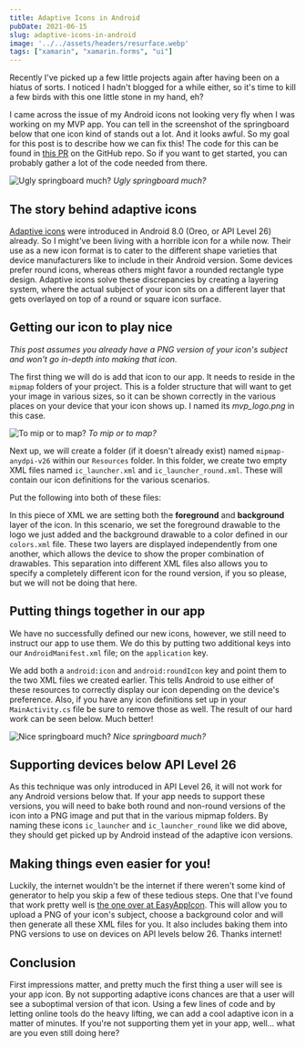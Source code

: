 ```yaml
---
title: Adaptive Icons in Android
pubDate: 2021-06-15
slug: adaptive-icons-in-android
image: '../../assets/headers/resurface.webp'
tags: ["xamarin", "xamarin.forms", "ui"]
---
```

Recently I've picked up a few little projects again after having been on a hiatus of sorts. I noticed I hadn't blogged for a while either, so it's time to kill a few birds with this one little stone in my hand, eh? 

I came across the issue of my Android icons not looking very fly when I was working on my MVP app. You can tell in the screenshot of the springboard below that one icon kind of stands out a lot. And it looks awful. So my goal for this post is to describe how we can fix this! The code for this can be found in [this PR](https://github.com/sthewissen/MVP/pull/98) on the GitHub repo. So if you want to get started, you can probably gather a lot of the code needed from there.

![Ugly springboard much?](/images/posts/uglyicons.jpg)
*Ugly springboard much?*

## The story behind adaptive icons

[Adaptive icons](https://developer.android.com/guide/practices/ui_guidelines/icon_design_adaptive) were introduced in Android 8.0 (Oreo, or API Level 26) already. So I might've been living with a horrible icon for a while now. Their use as a new icon format is to cater to the different shape varieties that device manufacturers like to include in their Android version. Some devices prefer round icons, whereas others might favor a rounded rectangle type design. Adaptive icons solve these discrepancies by creating a layering system, where the actual subject of your icon sits on a different layer that gets overlayed on top of a round or square icon surface.

## Getting our icon to play nice

*This post assumes you already have a PNG version of your icon's subject and won't go in-depth into making that icon.*

The first thing we will do is add that icon to our app. It needs to reside in the `mipmap` folders of your project. This is a folder structure that will want to get your image in various sizes, so it can be shown correctly in the various places on your device that your icon shows up. I named its *mvp_logo.png* in this case.

![To mip or to map?](/images/posts/mipmap.jpg)
*To mip or to map?*

Next up, we will create a folder (if it doesn't already exist) named `mipmap-anydpi-v26` within our `Resources` folder. In this folder, we create two empty XML files named `ic_launcher.xml` and `ic_launcher_round.xml`. These will contain our icon definitions for the various scenarios.

Put the following into both of these files:

<script src="https://gist.github.com/sthewissen/c1825ec497b91b797e49764a199981f3.js"></script>

In this piece of XML we are setting both the **foreground** and **background** layer of the icon. In this scenario, we set the foreground drawable to the logo we just added and the background drawable to a color defined in our `colors.xml` file. These two layers are displayed independently from one another, which allows the device to show the proper combination of drawables. This separation into different XML files also allows you to specify a completely different icon for the round version, if you so please, but we will not be doing that here.

## Putting things together in our app

We have no successfully defined our new icons, however, we still need to instruct our app to use them. We do this by putting two additional keys into our `AndroidManifest.xml` file; on the `application` key.

<script src="https://gist.github.com/sthewissen/8dc764d4ee1e78aaa24cbb11c51f0cf5.js"></script>

We add both a `android:icon` and `android:roundIcon` key and point them to the two XML files we created earlier. This tells Android to use either of these resources to correctly display our icon depending on the device's preference. Also, if you have any icon definitions set up in your `MainActivity.cs` file be sure to remove those as well. The result of our hard work can be seen below. Much better! 

![Nice springboard much?](/images/posts/goodicons.jpg)
*Nice springboard much?*

## Supporting devices below API Level 26

As this technique was only introduced in API Level 26, it will not work for any Android versions below that. If your app needs to support these versions, you will need to bake both round and non-round versions of the icon into a PNG image and put that in the various mipmap folders. By naming these icons `ic_launcher` and `ic_launcher_round` like we did above, they should get picked up by Android instead of the adaptive icon versions.

## Making things even easier for you!

Luckily, the internet wouldn't be the internet if there weren't some kind of generator to help you skip a few of these tedious steps. One that I've found that work pretty well is [the one over at EasyAppIcon](https://easyappicon.com/). This will allow you to upload a PNG of your icon's subject, choose a background color and will then generate all these XML files for you. It also includes baking them into PNG versions to use on devices on API levels below 26. Thanks internet!

## Conclusion

First impressions matter, and pretty much the first thing a user will see is your app icon. By not supporting adaptive icons chances are that a user will see a suboptimal version of that icon. Using a few lines of code and by letting online tools do the heavy lifting, we can add a cool adaptive icon in a matter of minutes. If you're not supporting them yet in your app, well... what are you even still doing here? 